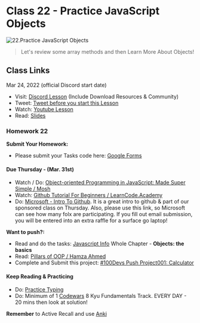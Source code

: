 # Class 22 - Practice JavaScript Objects

![22.Practice JavaScript Objects](https://cdn.hashnode.com/res/hashnode/image/upload/v1676636135225/xE9Gxgosj.png?auto=compress)

> Let's review some array methods and then Learn More About Objects!

## Class Links

Mar 24, 2022 (official Discord start date)

- Visit: [Discord Lesson](https://discord.com/channels/735923219315425401/738891289071714388/956666816464318564) (Include Download Resources & Community)
- Tweet: [Tweet before you start this Lesson](https://twitter.com/leonnoel/status/1507107645416620041)
- Watch: [Youtube Lesson](https://youtu.be/LTda62-jyoM)
- Read: [Slides](https://slides.com/leonnoel/100devs2-more-javascript-objects)

### Homework 22

**Submit Your Homework:**

- Please submit your Tasks code here: [Google Forms](https://forms.gle/jK41o5QGNdzY8rPk9)

#### Due Thursday - (Mar. 31st)

- Watch / Do: [Object-oriented Programming in JavaScript: Made Super Simple / Mosh](https://youtu.be/PFmuCDHHpwk/)
- Watch: [Github Tutorial For Beginners / LearnCode.Academy](https://youtu.be/0fKg7e37bQE​/)
- Do: [Microsoft - Intro To Github](https://aka.ms/learnwithleon/). It is a great intro to github & part of our sponsored class on Thursday. Also, please use this link, so Microsoft can see how many folx are participating. If you fill out email submission, you will be entered into an extra raffle for a surface go laptop!

**Want to push?:**

- Read and do the tasks: [Javascript Info](https://javascript.info/) Whole Chapter - **Objects: the basics**
- Read: [Pillars of OOP / Hamza Ahmed](https://medium.com/@hamzzza.ahmed95/four-pillars-of-object-oriented-programming-oop-e8d7822aa2197/)
- Complete and Submit this project: [#100Devs Push Project001: Calculator](https://github.com/leonnoel/100devs-calculator/)

#### Keep Reading & Practicing

- Do: [Practice Typing](https://www.keybr.com/)
- Do: Minimum of 1 [Codewars](https://codewars.com/) 8 Kyu Fundamentals Track. EVERY DAY - 20 mins then look at solution!

**Remember** to Active Recall and use [Anki](https://apps.ankiweb.net/)
